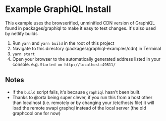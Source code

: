 Example GraphiQL Install
========================

This example uses the browserified, unminified CDN version of GraphiQL found in packages/graphiql to make it easy to test changes. It's also used by netlify builds

1. Run `yarn` and `yarn build` in the root of this project
2. Navigate to this directory (packages/graphiql-examples/cdn) in Terminal
3. `yarn start`
4. Open your browser to the automatically generated address listed in your console. e.g. `Started on http://localhost:49811/`

## Notes

- If the `build` script fails, it's because `graphiql` hasn't been built.
- Thanks to @orta being super clever, if you run this from a host other than localhost (i.e. remotely or by changing your /etc/hosts file) it will load the remote swapi graphql instead of the local server (the old graphcool one for now)

